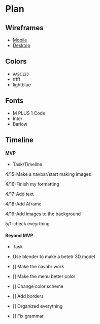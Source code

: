 # Plan

## Wireframes
* [Mobile](https://wireframe.cc/qa15Ss)
* [Desktop](https://wireframe.cc/4EpUoN)

## Colors
* `#ABC123`
* #fff
* lightblue

## Fonts
* M PLUS 1 Code
* Inter
* Barlow

## Timeline

#### MVP

* Task/Timeline

4/15-Make a navbar/start making images

4/16-Finish my formatting

4/17-Add text

4/18-Add Aframe

4/19-Add images to the background

5/1-check eveyrthing

#### Beyond MVP

* Task
  
* Use blender to make a betetr 3D model

* [] Make the navabr work 
* [] Make the menu better color
* [] Change color scheme
* [] Add borders
* [] Organized everything
* [] Fix grammar

